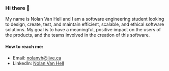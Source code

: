 ### Hi there 👋

My name is Nolan Van Hell and I am a software engineering student looking to design, create, test, and maintain efficient, scalable, and ethical software solutions.
My goal is to have a meaningful, positive impact on the users of the products, and the teams involved in the creation of this software.  
  
  
#### How to reach me:
- Email: [nolanvh@live.ca](mailto:nolanvh@live.ca)
- LinkedIn: [Nolan Van Hell](https://linkedin.com/in/nolanvanhell)

<!--
**NolanVH/NolanVH** is a ✨ _special_ ✨ repository because its `README.md` (this file) appears on your GitHub profile.

Here are some ideas to get you started:

- 🔭 I’m currently working on ...
- 🌱 I’m currently learning ...
- 👯 I’m looking to collaborate on ...
- 🤔 I’m looking for help with ...
- 💬 Ask me about ...
- 📫 How to reach me: ...
- 😄 Pronouns: ...
- ⚡ Fun fact: ...
-->

